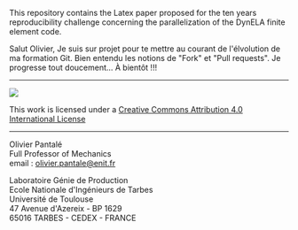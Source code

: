 This repository contains the Latex paper proposed for the ten years reproducibility challenge concerning the parallelization of the DynELA finite element code.

Salut Olivier, Je suis sur projet pour te mettre au courant de l'élvolution de ma formation Git. Bien entendu les notions de "Fork" et "Pull requests". Je progresse tout doucement...
À bientôt !!!

***
![ <img src="https://i.creativecommons.org/l/by/4.0/88x31.png">](https://i.creativecommons.org/l/by/4.0/88x31.png  "Creative Commons Attribution 4.0 International License")

This work is licensed under a [Creative Commons Attribution 4.0 International License](http://creativecommons.org/licenses/by/4.0/)

***
Olivier Pantalé  
Full Professor of Mechanics  
email : olivier.pantale@enit.fr

Laboratoire Génie de Production  
Ecole Nationale d'Ingénieurs de Tarbes  
Université de Toulouse  
47 Avenue d'Azereix - BP 1629  
65016 TARBES - CEDEX - FRANCE
